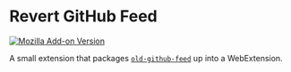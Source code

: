 # Revert GitHub Feed

[![Mozilla Add-on Version](https://img.shields.io/amo/v/revert-github-feed)](https://addons.mozilla.org/en-US/firefox/addon/revert-github-feed/)

A small extension that packages [`old-github-feed`](https://github.com/Gerrit0/old-github-feed) up into a WebExtension.
